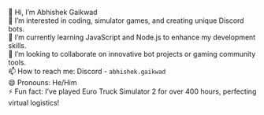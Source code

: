 👋 Hi, I’m Abhishek Gaikwad  
👀 I’m interested in coding, simulator games, and creating unique Discord bots.  
🌱 I’m currently learning JavaScript and Node.js to enhance my development skills.  
💞️ I’m looking to collaborate on innovative bot projects or gaming community tools.  
📫 How to reach me: Discord - `abhishek.gaikwad`  
😄 Pronouns: He/Him  
⚡ Fun fact: I’ve played Euro Truck Simulator 2 for over 400 hours, perfecting virtual logistics!  

<!---
miabhishekgaikwad/miabhishekgaikwad is a ✨ special ✨ repository because its `README.md` (this file) appears on your GitHub profile.
You can click the Preview link to take a look at your changes.
--->
